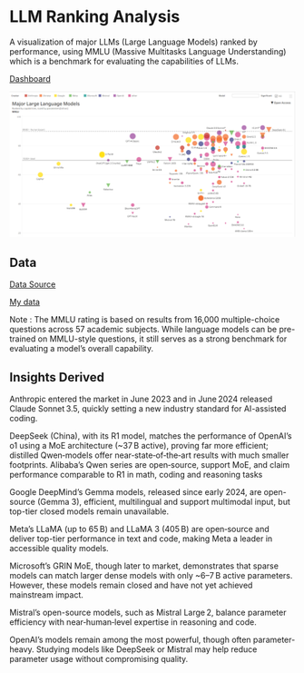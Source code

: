 # LLM Ranking Analysis

A visualization of major LLMs (Large Language Models) ranked by performance, using MMLU (Massive Multitasks Language Understanding) which is a benchmark for evaluating the capabilities of LLMs.

[Dashboard](https://public.tableau.com/app/profile/waqas5688/viz/LLMRanking/Dashboard)

![Dashboard](https://github.com/qureshiwaqas/llm-ranking-analysis/blob/main/resources/dashboard.png)

## Data 
[Data Source](https://docs.google.com/spreadsheets/d/1kc262HZSMAWI6FVsh0zJwbB-ooYvzhCHaHcNUiA0_hY/edit?usp=sharing)

[My data](https://github.com/qureshiwaqas/llm-ranking-analysis/blob/main/resources/My%20Data.xlsx)

Note : The MMLU rating is based on results from 16,000 multiple-choice questions across 57 academic subjects. While language models can be pre-trained on MMLU-style questions, it still serves as a strong benchmark for evaluating a model’s overall capability.

## Insights Derived 

Anthropic entered the market in June 2023 and in June 2024 released Claude Sonnet 3.5, quickly setting a new industry standard for AI-assisted coding.

DeepSeek (China), with its R1 model, matches the performance of OpenAI’s o1 using a MoE architecture (~37 B active), proving far more efficient; distilled Qwen‑models offer near‑state‑of‑the‑art results with much smaller footprints.
Alibaba’s Qwen series are open‑source, support MoE, and claim performance comparable to R1 in math, coding and reasoning tasks 

Google DeepMind’s Gemma models, released since early 2024, are open-source (Gemma 3), efficient, multilingual and support multimodal input, but top-tier closed models remain unavailable.

Meta’s LLaMA (up to 65 B) and LLaMA 3 (405 B) are open‑source and deliver top-tier performance in text and code, making Meta a leader in accessible quality models.

Microsoft’s GRIN MoE, though later to market, demonstrates that sparse models can match larger dense models with only ~6–7 B active parameters. However, these models remain closed and have not yet achieved mainstream impact.

Mistral’s open-source models, such as Mistral Large 2, balance parameter efficiency with near‑human‑level expertise in reasoning and code.

OpenAI’s models remain among the most powerful, though often parameter-heavy. Studying models like DeepSeek or Mistral may help reduce parameter usage without compromising quality.
